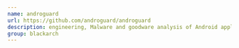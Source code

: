 ```yaml
---
name: androguard
url: https://github.com/androguard/androguard
description: engineering, Malware and goodware analysis of Android applications and more. URL : https://github.com/androguard/androguard Groups : blackarch blackarch-binary blackarch-disassembler blackarch-malware
group: blackarch
---
```

